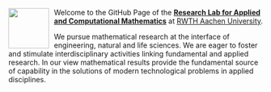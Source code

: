   <img style="float:left;height:80px;margin-right:10px" 
    src="https://github.com/ACoM-RWTH/.github/assets/17232977/807466ff-9e15-437e-a128-86e02ebbc6fe">

Welcome to the GitHub Page of the **[Research Lab for Applied and Computational Mathematics](https://www.acom.rwth-aachen.de)** at [RWTH Aachen University](https://www.rwth-aachen.de). 

We pursue mathematical research at the interface of engineering, natural and life sciences. We are eager to foster and stimulate interdisciplinary activities linking fundamental and applied research. In our view mathematical results provide the fundamental source of capability in the solutions of modern technological problems in applied disciplines.
